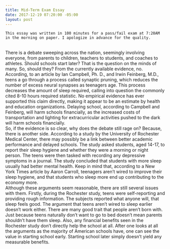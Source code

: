 ```yaml
---
title: Mid-Term Exam Essay
date: 2017-12-19 07:20:00 -05:00
layout: post
---
```


``This essay was written in 100 minutes for a pass/fail exam at 7:20AM in the morning on paper. I apologize in advance for the quality.``

<br>
	    There is a debate sweeping across the nation, seemingly involving everyone, from parents to children, teachers to students, and coaches to athletes. Should schools start later? That is the question on the minds of many. So, should they? From the currently available evidence, no.
<br>
	    According, to an article by Ian Campbell, Ph. D., and Irwin Feinberg, M.D., teens a go through a process called synaptic pruning, which reduces the number of excess neural synapses as teenagers age. This process decreases the amount of sleep required, calling into question the commonly cited 8-10 hours required statistic. No empirical evidence has ever supported this claim directly, making it appear to be an estimate by health and education organizations. Delaying school, according to Campbell and Feinberg, will harm schools financially, as the increased costs of transportation and lighting for extracurricular activities pushed to the dark will harm schools financially.
<br>
	    So, if the evidence is so clear, why does the debate still rage on? Because, there is another side. According to a study by the University of Rochester Medical Center, there may possibly be a link between better academic performance and delayed schools. The study asked students, aged 14-17, to report their sleep hygiene and whether they were a morning or night person. The teens were then tasked with recording any depressive symptoms in a journal. The study concluded that students with more sleep usually had better mental health. Keep in mind that, according to a New York Times article by Aaron Carroll, teenagers aren’t wired to improve their sleep hygiene, and that students who sleep more end up contributing to the economy more.
<br>
	    Although these arguments seem reasonable, there are still several issues with them. Firstly, during the Rochester study, teens were self-reporting and providing rough information. The subjects reported what anyone will, that sleep feels good. The argument that teens aren’t wired to sleep earlier doesn’t work either. There are many good trait that people aren’t born with. Just because teens naturally don’t want to go to bed doesn’t mean parents shouldn’t have them sleep. Also, any financial benefits seen in the Rochester study don’t directly help the school at all. After one looks at all the arguments as the majority of American schools have, one can see the value in starting school early. Starting school later simply doesn’t yield any measurable benefits.
